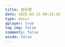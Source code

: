 ```yaml
---
title: 音乐馆
date: 2025-03-13 00:32:43
type: music
aplayer: true
top_img: false
comments: false
aside: false
---
```


